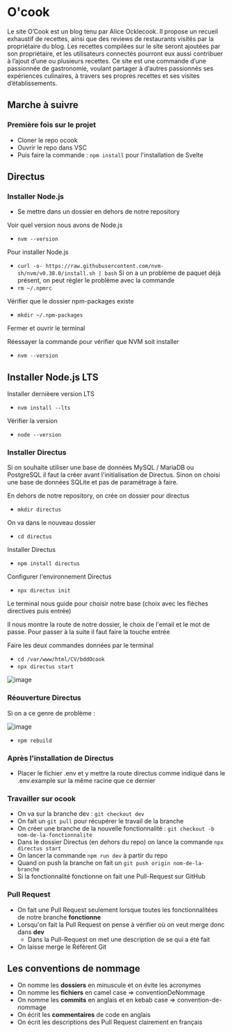 # O'cook

Le site O’Cook est un blog tenu par Alice Ocklecook. Il propose un recueil exhaustif de recettes, ainsi que des reviews de restaurants visités par la propriétaire du blog. Les recettes compilées sur le site seront ajoutées par son propriétaire, et les utilisateurs connectés pourront eux aussi contribuer à l’ajout d’une ou plusieurs recettes. Ce site est une commande d’une passionnée de gastronomie, voulant partager à d’autres passionnés ses expériences culinaires, à travers ses propres recettes et ses visites d’établissements.

## Marche à suivre

### Première fois sur le projet

- Cloner le repo ocook
- Ouvrir le repo dans VSC
- Puis faire la commande : ```npm install``` pour l'installation de Svelte

## Directus

### Installer Node.js

- Se mettre dans un dossier en dehors de notre repository

Voir quel version nous avons de Node.js
- ```nvm --version```

Pour installer Node.js
- ```curl -o- https://raw.githubusercontent.com/nvm-sh/nvm/v0.38.0/install.sh | bash```
Si on a un problème de paquet déjà présent, on peut régler le problème avec la commande
- ```rm ~/.npmrc```

Vérifier que le dossier npm-packages existe
- ```mkdir ~/.npm-packages```

Fermer et ouvrir le terminal

Réessayer la commande pour vérifier que NVM soit installer
- ```nvm --version```

## Installer Node.js LTS

Installer dernièere version LTS
- ```nvm install --lts```

Vérifier la version
- ```node --version```

### Installer Directus

Si on souhaite utiliser une base de données MySQL / MariaDB ou PostgreSQL il faut la créer avant l'initialisation de Directus.
Sinon on choisi une base de données SQLite et pas de paramétrage à faire.

En dehors de notre repository, on crée on dossier pour directus
- ```mkdir directus```

On va dans le nouveau dossier
- ```cd directus```

Installer Directus
- ```npm install directus```

Configurer l'environnement Directus
- ```npx directus init```

Le terminal nous guide pour choisir notre base (choix avec les flèches directives puis entrée)

Il nous montre la route de notre dossier, le choix de l'email et le mot de passe. Pour passer à la suite il faut faire la touche entrée

Faire les deux commandes données par le terminal
- ```cd /var/www/html/CV/bddOcook```
- ```npx directus start```

![image](https://github.com/WendyAlverde/tips-WendyAlverde/assets/148342924/13964b9b-8cfd-4c87-a78e-14ae576b5654)

### Réouverture Directus
Si on a ce genre de problème :

![image](https://github.com/WendyAlverde/tips-WendyAlverde/assets/148342924/1cc48e34-66cf-400a-a44d-bd743137bf9f)

- ```npm rebuild```

### Après l'installation de Directus

- Placer le fichier .env et y mettre la route directus comme indiqué dans le .env.example sur la même racine que ce dernier

### Travailler sur ocook

- On va sur la branche dev : ```git checkout dev```
- On fait un ```git pull``` pour récupérer le travail de la branche
- On créer une branche de la nouvelle fonctionnalité : ```git checkout -b nom-de-la-fonctionnalite```
- Dans le dossier Directus (en dehors du repo) on lance la commande ```npx directus start```
- On lancer la commande ```npm run dev``` à partir du repo
- Quand on push la branche on fait un ```git push origin nom-de-la-branche```
- Si la fonctionnalité fonctionne on fait une Pull-Request sur GitHub

### Pull Request

- On fait une Pull Request seulement lorsque toutes les fonctionnalitées de notre branche **fonctionne**
- Lorsqu'on fait la Pull Request on pense à vérifier où on veut merge donc dans **dev**
  - Dans la Pull-Request on met une description de se qui a été fait
- On laisse merge le Référent Git

## Les conventions de nommage

- On nomme les **dossiers** en minuscule et on évite les acronymes
- On nomme les **fichiers** en camel case => conventionDeNommage
- On nomme les **commits** en anglais et en kebab case => convention-de-nommage
- On écrit les **commentaires** de code en anglais
- On écrit les descriptions des Pull Request clairement en français
